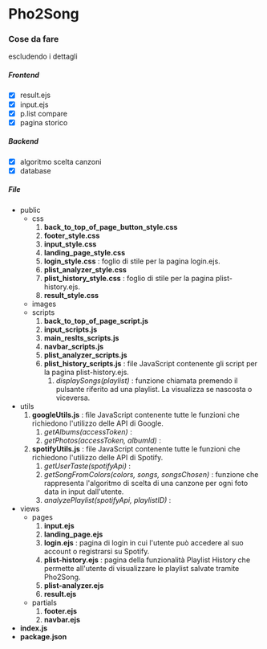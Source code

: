 # Pho2Song
### Cose da fare
escludendo i dettagli
##### Frontend
- [x] result.ejs
- [x] input.ejs
- [x] p.list compare
- [x] pagina storico
##### Backend
- [x] algoritmo scelta canzoni
- [x] database

##### File

* public
    * css
        1. __back_to_top_of_page_button_style.css__
        2. __footer_style.css__
        3. __input_style.css__
        4. __landing_page_style.css__
        5. __login_style.css__ : foglio di stile per la pagina login.ejs.
        6. __plist_analyzer_style.css__
        7. __plist_history_style.css__ : foglio di stile per la pagina plist-history.ejs.
        8. __result_style.css__
    * images
    * scripts
        1. __back_to_top_of_page_script.js__
        2. __input_scripts.js__
        3. __main_reslts_scripts.js__
        4. __navbar_scripts.js__
        5. __plist_analyzer_scripts.js__
        6. __plist_history_scripts.js__ : file JavaScript contenente gli script per la pagina plist-history.ejs. 
            1. _displaySongs(playlist)_ : funzione chiamata premendo il pulsante riferito ad una playlist. La visualizza se nascosta o viceversa.
* utils
    1. __googleUtils.js__ : file JavaScript contenente tutte le funzioni che richiedono l'utilizzo delle API di Google.
        1. _getAlbums(accessToken)_ :
        2. _getPhotos(accessToken, albumId)_ : 
    2. __spotifyUtils.js__ : file JavaScript contenente tutte le funzioni che richiedono l'utilizzo delle API di Spotify.
        1. _getUserTaste(spotifyApi)_ :
        2. _getSongFromColors(colors, songs, songsChosen)_ : funzione che rappresenta l'algoritmo di scelta di una canzone per ogni foto data in input dall'utente.
        3. _analyzePlaylist(spotifyApi, playlistID)_ : 
* views
    * pages
        1. __input.ejs__
        2. __landing_page.ejs__
        3. __login.ejs__ : pagina di login in cui l'utente può accedere al suo account o registrarsi su Spotify.
        4. __plist-history.ejs__ : pagina della funzionalità Playlist History che permette all'utente di visualizzare le playlist salvate tramite Pho2Song.
        5. __plist-analyzer.ejs__
        6. __result.ejs__
    * partials
        1. __footer.ejs__
        2. __navbar.ejs__
* __index.js__
* __package.json__

